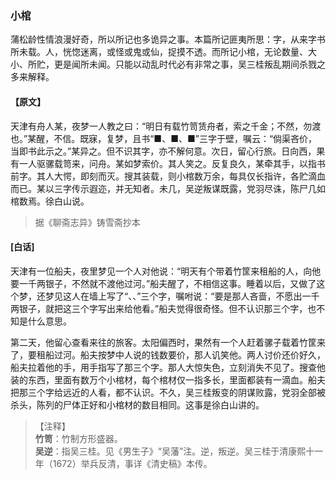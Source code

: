 <script type="text/javascript">
    var head = document.getElementsByTagName('head')[0];
    cssURL = '/public/liao.css';
    linkTag = document.createElement('link');
    linkTag.href = cssURL;
    linkTag.setAttribute('type','text/css');
    linkTag.setAttribute('rel','stylesheet');
    head.appendChild(linkTag);
</script>
### 小棺

蒲松龄性情浪漫好奇，所以所记也多诡异之事。本篇所记匪夷所思：字，从来字书所未载。人，恍惚迷离，或怪或鬼或仙，捉摸不透。而所记小棺，无论数量、大小、所贮，更是闻所未闻。只能以动乱时代必有非常之事，吴三桂叛乱期间杀戮之多来解释。

#### 【原文】
<section>
天津有舟人某，夜梦一人教之曰：“明日有载竹笥赁舟者，索之千金；不然，勿渡也。”某醒，不信。既寐，复梦，且书“■、■、■”三字于壁，嘱云：“倘渠吝价，当即书此示之。”某异之。但不识其字，亦不解何意。次日，留心行旅。日向西，果有一人驱骡载笥来，问舟。某如梦索价。其人笑之。反复良久，某牵其手，以指书前字。其人大愕，即刻而灭。搜其装载，则小棺数万余，每具仅长指许，各贮滴血而已。某以三字传示遐迩，并无知者。未几，吴逆叛谋既露，党羽尽诛，陈尸几如棺数焉。徐白山说。

</section>

> 据《聊斋志异》铸雪斋抄本

#### [白话]
<aside>

天津有一位船夫，夜里梦见一个人对他说：“明天有个带着竹筐来租船的人，向他要一千两银子，不然就不渡他过河。”船夫醒了，不相信这事。睡着以后，又做了这个梦，还梦见这人在墙上写了“、、”三个字，嘱咐说：“要是那人吝啬，不愿出一千两银子，就把这三个字写出来给他看。”船夫觉得很奇怪。但不认识那三个字，也不知是什么意思。

第二天，他留心查看来往的旅客。太阳偏西时，果然有一个人赶着骡子载着竹筐来了，要租船过河。船夫按梦中人说的钱数要价，那人讥笑他。两人讨价还价好久，船夫拉着他的手，用手指写了那三个字。那人大惊失色，立刻消失不见了。搜查他装的东西，里面有数万个小棺材，每个棺材仅一指多长，里面都装有一滴血。船夫把那三个字给远近的人看，都不认识。不久，吴三桂叛变的阴谋败露，党羽全部被杀头，陈列的尸体正好和小棺材的数目相同。这事是徐白山讲的。

</aside>

> 【注释】  
<b>竹笥</b>：竹制方形盛器。  
<b>吴逆</b>：指吴三桂。见《男生子》“吴藩”注。逆，叛逆。吴三桂于清康熙十一年（1672）举兵反清，事详《清史稿》本传。  

